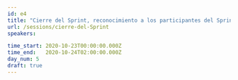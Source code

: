 ```yaml
---
id: e4
title: "Cierre del Sprint, reconocimiento a los participantes del Sprint y entrega de reconocimientos a los contribuidores de OSS ganadores."
url: /sessions/cierre-del-Sprint
speakers:

time_start: 2020-10-23T00:00:00.000Z
time_end:   2020-10-24T02:00:00.000Z
day_num: 5 
draft: true
---
```

